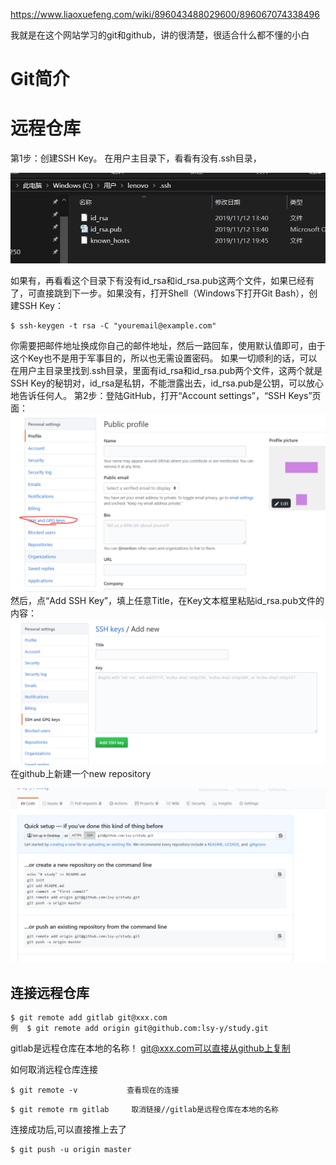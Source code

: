 <https://www.liaoxuefeng.com/wiki/896043488029600/896067074338496>

我就是在这个网站学习的git和github，讲的很清楚，很适合什么都不懂的小白

# Git简介



# 远程仓库

第1步：创建SSH Key。
在用户主目录下，看看有没有.ssh目录，

![1582800489341](assets/1582800489341.png)

如果有，再看看这个目录下有没有id_rsa和id_rsa.pub这两个文件，如果已经有了，可直接跳到下一步。如果没有，打开Shell（Windows下打开Git Bash），创建SSH Key：

```
$ ssh-keygen -t rsa -C "youremail@example.com"
```
你需要把邮件地址换成你自己的邮件地址，然后一路回车，使用默认值即可，由于这个Key也不是用于军事目的，所以也无需设置密码。
如果一切顺利的话，可以在用户主目录里找到.ssh目录，里面有id_rsa和id_rsa.pub两个文件，这两个就是SSH Key的秘钥对，id_rsa是私钥，不能泄露出去，id_rsa.pub是公钥，可以放心地告诉任何人。
第2步：登陆GitHub，打开“Account settings”，“SSH Keys”页面：
![1582800023383](assets/1582800023383.png)
然后，点“Add SSH Key”，填上任意Title，在Key文本框里粘贴id_rsa.pub文件的内容：
![1582800230655](assets/1582800230655.png)
在github上新建一个new repository

![1582801015957](assets/1582801015957.png)


## 连接远程仓库
```
$ git remote add gitlab git@xxx.com
例  $ git remote add origin git@github.com:lsy-y/study.git
```
gitlab是远程仓库在本地的名称！
git@xxx.com可以直接从github上复制

如何取消远程仓库连接

```
$ git remote -v           查看现在的连接
```

```
$ git remote rm gitlab     取消链接//gitlab是远程仓库在本地的名称
```
连接成功后,可以直接推上去了
```
$ git push -u origin master
```
